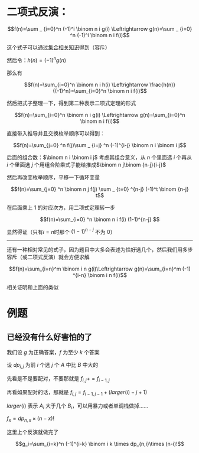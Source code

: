 # 二项式反演：

$$f(n)=\sum _ {i=0}^n (-1)^i \binom n i g(i) \Leftrightarrow g(n)=\sum _ {i=0} ^n (-1)^i \binom n i f(i)$$

这个式子可以通过[集合相关知识](https://www.cnblogs.com/GXZlegend/p/11407185.html)得到（容斥）

然后令：$h(n)=(-1)^ng(n)$

那么有

$$f(n)=\sum_{i=0}^n \binom n i h(i) \Leftrightarrow \frac{h(n)}{(-1)^n}=\sum_{i=0}^n \binom n i f(i)$$

然后把式子整理一下，得到第二种表示二项式定理的形式

$$f(n)=\sum_{i=0}^n \binom n i g(i) \Leftrightarrow g(n)=\sum_{i=0}^n \binom n i f(i)$$

直接带入推导并且交换枚举顺序可以得到：

$$f(n)=\sum_{j=0} ^n f(j)\sum _ {i=j} ^n (-1)^{i-j} \binom n i \binom i j$$

后面的组合数：$\binom n i \binom i j$ 考虑其组合意义，从 $n$ 个里面选 $i$ 个再从 $i$ 个里面选 $j$ 个用组合阶乘式子能给推成$\binom n j\binom {n-j}{i-j}$

然后再改变枚举顺序，平移一下循环变量

$$f(n)=\sum_{j=0} ^n \binom n j f(j) \sum _ {t=0} ^{n-j} (-1)^t  \binom {n-j}  t$$

在后面乘上 $1$ 的对应次方，用二项式定理转一步 

$$f(n)=\sum_{i=0} ^n \binom n i f(i) (1-1)^{n-j} $$

显然得证（只有$i=n$时那个 $(1-1)^{n-j}$ 不为 $0$）

----

还有一种相对常见的式子，因为题目中大多会表述为恰好选几个，然后我们用多步容斥（或二项式反演）就会方便求解

$$f(n)=\sum_{i=n}^m \binom i n g(i)\Leftrightarrow g(n)=\sum_{i=n}^m (-1) ^{i-n} \binom i n f(i)$$

相关证明和上面的类似

# 例题

## 已经没有什么好害怕的了

我们设 $g$ 为正确答案，$f$ 为至少 $k$ 个答案

设 $dp_{i,j}$ 为前 $i$ 个选 $j$ 个 $A$  中比 $B$ 中大的

先看是不是要配对，不要那就是 $f_{i,j}+=f_{i-1,j}$ 

再看如果配对的话，那就是 $f_{i,j}=f_{i-1,j-1}+(larger(i)-j+1)$

 $larger(i)$ 表示 $A_{i}$ 大于几个 $B_i$，可以用暴力或者单调栈做掉……
 
 $f_x=dp_{n,x}\times(n-x)!$
 
 这里上个反演就做完了
 
 $$g_i=\sum_{i=k}^n (-1)^{i-k} \binom i k \times dp_{n,i}\times (n-i)!$$
 